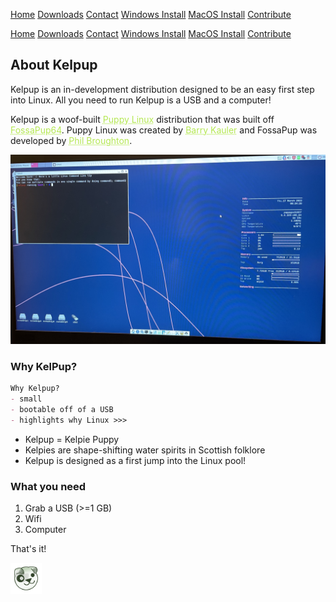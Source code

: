 <a href="https://github.com/kelpup/kelpup.github.io/edit/gh-pages/Home/index.html" class="btn">Home</a> <a href="https://github.com/kelpup/kelpup.github.io/blob/gh-pages/Instructions/Releases.html" class="btn">Downloads</a> <a href="https://github.com/kelpup/kelpup.github.io/blob/gh-pages/Contact/contact.html" class="btn">Contact</a> <a href="../Instructions/WindowsDownload.html" class="btn">Windows Install</a> <a href="https://github.com/kelpup/kelpup.github.io/blob/gh-pages/Instructions/MacDownload.html" class="btn">MacOS Install</a> <a href="https://github.com/kelpup/woof-CE" class="btn">Contribute</a> 

<a href="https://github.com/kelpup/kelpup.github.io/edit/gh-pages/Home/index.html" class="btn">Home</a> <a href="../Instructions/Releases.html" class="btn">Downloads</a> <a href="../Contact/contact.html" class="btn">Contact</a> <a href="../Instructions/WindowsDownload.html" class="btn">Windows Install</a> <a href="../Instructions/MacDownload.html" class="btn">MacOS Install</a> <a href="https://github.com/kelpup/woof-CE" class="btn">Contribute</a> 


## About Kelpup
Kelpup is an in-development distribution designed to be an easy first step into Linux. All you need to run Kelpup is a USB and a computer! 

Kelpup is a woof-built <a href="https://puppylinux.com/" style="color: #b5e853; text-decoration: underline;text-decoration-style: dotted;">Puppy Linux</a> distribution that was built off <a href="https://blog.puppylinux.com/fossapup64-release" style="color: #b5e853; text-decoration: underline;text-decoration-style: dotted;">FossaPup64</a>. Puppy Linux was created by <a href="https://bkhome.org/news/" style="color: #b5e853; text-decoration: underline;text-decoration-style: dotted;">Barry Kauler</a> and FossaPup was developed by <a href="https://github.com/mrfricks" style="color: #b5e853; text-decoration: underline;text-decoration-style: dotted;">Phil Broughton</a>.

<img src="IMG_5360.jpeg" alt="hi" class="inline"/>

### Why KelPup? 
```markdown
Why Kelpup?
- small
- bootable off of a USB
- highlights why Linux >>>
```

<ul>
  <li>
    Kelpup = Kelpie Puppy
  </li>
  <li>
    Kelpies are shape-shifting water spirits in Scottish folklore
  </li>
  <li>
    Kelpup is designed as a first jump into the Linux pool!
  </li>
</ul>

### What you need
1. Grab a USB (>=1 GB)
2. Wifi
3. Computer

That's it!

<img src="kelpup.png" alt="hi" width="50" height="50" class="inline"/>
